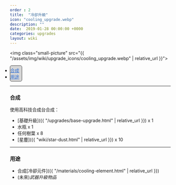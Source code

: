 ```yaml
---
order : 2
title:  "冷卻升級"
icon: "cooling_upgrade.webp"
description: ""
date:  2019-01-28 00:00:00 +0000
categories: upgrades
layout: wiki
---
```


<img class="small-picture" src="{{ "/assets/img/wiki/upgrade_icons/cooling_upgrade.webp" | relative_url }}">

<div style="display:inline-block; padding:4px 8px 4px 0px; padding:auto;  background-color:#d6d6d6; border:1px #2D2D2D solid; border-radius:5px; color:black;">
<ul style="padding:0px;margin:0px">
    <li><a href="#合成" style="color:#2a6cd6;">合成</a></li>
    <li><a href="#用途" style="color:#2a6cd6;">用途</a></li>
</ul>
</div>

---

<a name="合成"></a>

### 合成

使用高科技合成台合成：

- [基礎升級]({{ "/upgrades/base-upgrade.html" | relative_url }}) x 1  
- 水瓶 x 1  
- 任何樹葉 x 8  
- [星塵]({{ "wiki/star-dust.html" | relative_url }}) x 10  

---

<a name="用途"></a>

### 用途

- 合成[冷卻元件]({{ "/materials/cooling-element.html" | relative_url }})  
- (未來)_武器升級物品_
